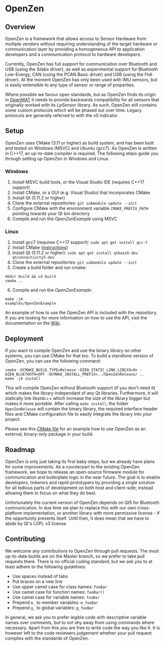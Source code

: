 # OpenZen

## Overview
OpenZen is a framework that allows access to Sensor Hardware from multiple vendors without requiring understanding of the target hardware or communication layer by providing a homogeneous API to application developers and a communication protocol to hardware developers.

Currently, OpenZen has full support for communication over Bluetooth and USB (using the Silabs driver), as well as experimental support for Bluetooth Low-Energy, CAN (using the PCAN Basic driver) and USB (using the Ftdi driver). At the moment OpenZen has only been used with IMU sensors, but is easily extensible to any type of sensor or range of properties.

Where possible we favour open standards, but as OpenZen finds its origin in [OpenMAT](https://bitbucket.org/lpresearch/openmat-2-os/) it needs to provide backwards compatibility for all sensors that originally worked with its *LpSensor* library. As such, OpenZen still contains some custom protocols which will be phased out over time. Legacy protocols are generally referred to with the v0 indicator.

## Setup

OpenZen uses CMake (3.11 or higher) as build system, and has been built and tested on Windows (MSVC) and Ubuntu (gcc7). As OpenZen is written in C++17, an up-to-date compiler is required. The following steps guide you through setting up OpenZen in Windows and Linux.

### Windows

1. Install MSVC build tools, or the Visual Studio IDE (requires C++17 support)
2. Install CMake, or a GUI (e.g. Visual Studio) that incorporates CMake
3. Install Qt (5.11.2 or higher)
4. Clone the external repositories: `git submodule update --init`
5. Configure CMake with the environment variable `CMAKE_PREFIX_PATH` pointing towards your Qt bin directory
6. Compile and run the *OpenZenExample* using MSVC

### Linux

1. Install gcc7 (requires C++17 support): `sudo apt-get install gcc-7`
2. Install CMake ([instructions](https://peshmerge.io/how-to-install-cmake-3-11-0-on-ubuntu-16-04/))
3. Install Qt (5.11.2 or higher): `sudo apt-get install qtbase5-dev qtconnectivity5-dev`
4. Clone the external repositories: `git submodule update --init`
5. Create a build folder and run cmake:
```
mkdir build && cd build
cmake ..
```
6. Compile and run the *OpenZenExample*: 
```
make -j4
examples/OpenZenExample
```

An example of how to use the OpenZen API is included with the repository. If you are looking for more information on how to use the API, visit the documentation on the [Wiki](https://bitbucket.org/lpresearch/openzen/wiki/API%20Documentation).

## Deployment

If you want to compile OpenZen and use the binary library on other systems, you can use CMake for that too. To build a standlone version of OpenZen, you can use the following command:

```
cmake -DCMAKE_BUILD_TYPE=Release -DZEN_STATIC_LINK_LIBCXX=On -DZEN_BLUETOOTH=OFF -DCMAKE_INSTALL_PREFIX=../OpenZenRelease/ ..
make -j4 install
```

This will compile OpenZen without Bluetooth support (if you don't need it) which makes the library independant of any Qt libraries. Furthermore, it will statically link libstdc++ which increase the size of the library bigger but makes it more portable.
After calling `make install`, the folder `OpenZenRelease` will contain the binary library, the required interface header files and CMake configuration file to easily integrate the library into your project.

Please see this [CMake file](https://bitbucket.org/lpresearch/openzen/src/master/standalone_example/CMakeLists.txt) for an example how to use OpenZen as an external, binary-only package in your build.

## Roadmap

OpenZen is only just taking its first baby steps, but we already have plans for some improvements. As a counterpart to the existing OpenZen framework, we hope to release an open-source firmware module for communication and boilerplate logic in the near future. The goal is to enable developers, tinkerers and rapid-prototypers by providing a single solution for all tedious parts of development on both host and client-side; instead allowing them to focus on what they do best.

Unfortunately the current version of OpenZen depends on Qt5 for Bluetooth communication. In due time we plan to replace this with our own cross-platform implementation, or another library with more permissive license - if the opportunity presents itself. Until then, it does mean that we have to abide by Qt's LGPL v3 license.

## Contributing

We welcome any contributions to OpenZen through pull requests. The most up-to-date builds are on the Master branch, so we prefer to take pull requests there. There is no official coding standard, but we ask you to at least adhere to the following guidelines:

* Use spaces instead of tabs
* Put braces on a new line
* Use upper camel case for class names: `FooBar`
* Use camel case for function names: `fooBar()`
* Use camel case for variable names: `fooBar`
* Prepend `m_` to member variables: `m_fooBar`
* Prepend `g_` to global variables: `g_fooBar`

In general, we ask you to prefer legible code with descriptive variable names over comments, but to not shy away from using commands where necessary. Apart from this you are free to write code the way you like it. It is however left to the code reviewers judgement whether your pull request complies with the standards of OpenZen.
